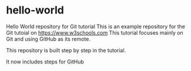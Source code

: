 # hello-world
Hello World repository for Git tutorial
This is an example repository for the Git tutoial on https://www.w3schools.com
This tutorial focuses mainly on Git and using GitHub as its remote.


This repository is built step by step in the tutorial.

It now includes steps for GitHub
